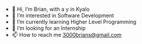 - 👋 Hi, I’m Brian, with a y in Kyalo
- 👀 I’m interested in Software Development
- 🌱 I’m currently learning Higher Level Programming
- 💞️ I’m looking for an Internship
- 📫 How to reach me 3000brians@gmail.com

<!---
3000kyalos/3000kyalos is a ✨ special ✨ repository because its `README.md` (this file) appears on your GitHub profile.
You can click the Preview link to take a look at your changes.
--->
